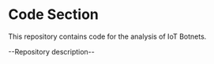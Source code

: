 # Code Section

This repository contains code for the analysis of IoT Botnets.

--Repository description--
